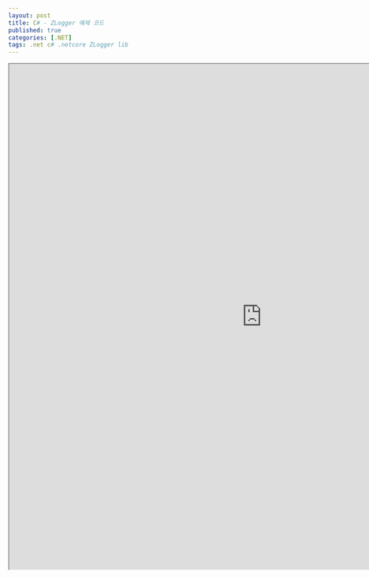 ```yaml
---
layout: post
title: C# - ZLogger 예제 코드
published: true
categories: [.NET]
tags: .net c# .netcore ZLogger lib
---  
```

<iframe width="1024" height="1024" src="https://docs.google.com/document/d/e/2PACX-1vQ5aIZ3CR8HnHnyeDl2fhXOgFTeUbGFvA_Cjqe4FbqXQisp8BslK5GYleLsDGTyA1czqXoXtd4liT8G/pub?embedded=true"></iframe>    
   